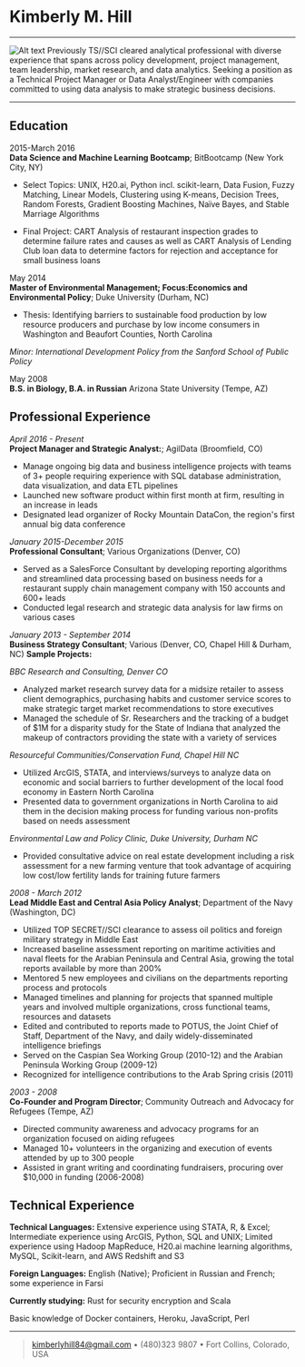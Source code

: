 Kimberly M. Hill
============

----

![Alt text](/My-markdown-resume/Speaker-KimHill.png "Kim's Headshot")
Previously TS//SCI cleared analytical professional with diverse 
experience that spans across policy development, project management,
team leadership, market research, and data analytics. Seeking a position 
as a Technical Project Manager or Data Analyst/Engineer with companies 
committed to using data analysis to make strategic business decisions. 


----

Education
---------

2015-March 2016  
   **Data Science and Machine Learning Bootcamp**; BitBootcamp (New York City, NY)

* Select Topics: UNIX, H20.ai, Python incl. scikit-learn, Data Fusion, Fuzzy Matching, Linear Models, Clustering using K-means, Decision Trees, Random Forests, Gradient Boosting Machines, Naïve Bayes, and Stable Marriage Algorithms
    
* Final Project: CART Analysis of  restaurant inspection grades to determine failure rates and causes as well as CART Analysis of Lending Club loan data to determine factors for rejection and acceptance for small business loans

May 2014  
   **Master of Environmental Management; Focus:Economics and Environmental Policy**; 
    Duke University (Durham, NC) 
* Thesis: Identifying barriers to sustainable food production by low resource producers and purchase by low income consumers in Washington and Beaufort Counties, North Carolina  

*Minor: International Development Policy from the Sanford School of Public Policy*
    
May 2008  
   **B.S. in Biology, B.A. in Russian** Arizona State University (Tempe, AZ) 
    

Professional Experience
----------

*April 2016 - Present*    
**Project Manager and Strategic Analyst:**; AgilData (Broomfield, CO)
* Manage ongoing big data and business intelligence projects with teams of 3+ people requiring experience with SQL database administration, data visualization, and data ETL pipelines
* Launched new software product within first month at firm, resulting in an increase in leads
* Designated lead organizer of Rocky Mountain DataCon, the region's first annual big data conference



*January 2015-December 2015*    
**Professional Consultant**; Various Organizations (Denver, CO)
* Served as a SalesForce Consultant by developing reporting algorithms and streamlined data processing based on business needs for a restaurant supply chain management company with 150 accounts and 600+ leads
* Conducted legal research and strategic data analysis for law firms on various cases



*January 2013 - September 2014*   
**Business Strategy Consultant**; Various (Denver, CO, Chapel Hill & Durham, NC)
**Sample Projects:**  

*BBC Research and Consulting, Denver CO*
* Analyzed market research survey data for a midsize retailer to assess client demographics, purchasing habits and customer service scores to make strategic target market recommendations to store executives 
* Managed the schedule of Sr. Researchers and the tracking of a budget of $1M for a disparity study for the State of Indiana that analyzed the makeup of contractors providing the state with a variety of services 

*Resourceful Communities/Conservation Fund, Chapel Hill NC*
* Utilized ArcGIS, STATA, and interviews/surveys to analyze data on economic and social barriers to further development of the local food economy in Eastern North Carolina
* Presented data to government organizations in North Carolina to aid them in the decision making process for funding various non-profits based on needs assessment

*Environmental Law and Policy Clinic, Duke University, Durham NC*
* Provided consultative advice on real estate development including a risk assessment for a new farming venture that took advantage of acquiring low cost/low fertility lands for training future farmers



*2008 - March 2012*   
**Lead Middle East and Central Asia Policy Analyst**; Department of the Navy (Washington, DC)
* Utilized TOP SECRET//SCI clearance to assess oil politics and foreign military strategy in Middle East 
* Increased baseline assessment reporting on maritime activities and naval fleets for the Arabian Peninsula and Central Asia, growing the total reports available by more than 200%
* Mentored 5 new employees and civilians on the departments reporting process and protocols 
* Managed timelines and planning for projects that spanned multiple years and involved multiple organizations, cross functional teams, resources and datasets 
* Edited and contributed to reports made to POTUS, the Joint Chief of Staff, Department of the Navy, and daily widely-disseminated intelligence briefings
* Served on the Caspian Sea Working Group (2010-12) and the Arabian Peninsula Working Group (2009-12)
* Recognized for intelligence contributions to the Arab Spring crisis (2011)



*2003 - 2008*  
**Co-Founder and Program Director**; Community Outreach and Advocacy for Refugees (Tempe, AZ)
* Directed community awareness and advocacy programs for an organization focused on aiding refugees
* Managed 10+ volunteers in the organizing and execution of events attended by up to 300 people
* Assisted in grant writing and coordinating fundraisers, procuring over $10,000 in funding (2006-2008)


Technical Experience
----------


   **Technical Languages:** Extensive experience using STATA, R, & Excel;
Intermediate experience using ArcGIS, Python, SQL and UNIX; 
Limited experience using Hadoop MapReduce, H20.ai machine learning algorithms, MySQL, Scikit-learn, and AWS Redshift and S3
     

   **Foreign Languages:** English (Native); Proficient in Russian and French; some experience in Farsi

   **Currently studying:** Rust for security encryption and Scala

   Basic knowledge of  Docker containers, Heroku, JavaScript, Perl

[ref]: https://github.com/RustyTuna

----

> <kimberlyhill84@gmail.com> • (480)323 9807 • Fort Collins, Colorado, USA
